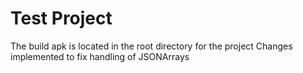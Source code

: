 # Test Project
The build apk is located in the root directory for the project
Changes implemented to fix handling of JSONArrays
